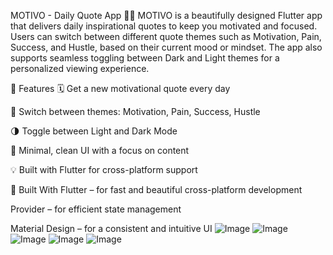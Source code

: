 MOTIVO - Daily Quote App 🧠✨
MOTIVO is a beautifully designed Flutter app that delivers daily inspirational quotes to keep you motivated and focused. Users can switch between different quote themes such as Motivation, Pain, Success, and Hustle, based on their current mood or mindset. The app also supports seamless toggling between Dark and Light themes for a personalized viewing experience.

🚀 Features
🗓️ Get a new motivational quote every day

🎯 Switch between themes: Motivation, Pain, Success, Hustle

🌗 Toggle between Light and Dark Mode

🧠 Minimal, clean UI with a focus on content

💡 Built with Flutter for cross-platform support

📱 Built With
Flutter – for fast and beautiful cross-platform development

Provider – for efficient state management

Material Design – for a consistent and intuitive UI
![Image](https://github.com/user-attachments/assets/6563c13b-4ef7-4f56-87ed-e3d922bd2406)
![Image](https://github.com/user-attachments/assets/7ff91494-8525-4f59-baed-e597182173bb)
![Image](https://github.com/user-attachments/assets/d4676160-e1ca-46ca-9b13-c97d19a9f04b)
![Image](https://github.com/user-attachments/assets/3adc94bc-861e-4795-94a3-04974aae1433)
![Image](https://github.com/user-attachments/assets/97391b50-df29-41bb-beda-6d374fae414c)
